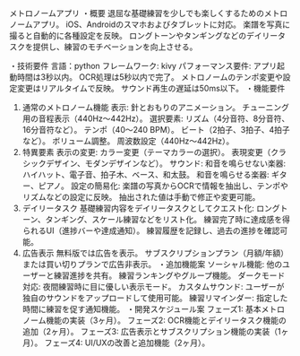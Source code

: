 メトロノームアプリ
・概要
退屈な基礎練習を少しでも楽しくするためのメトロノームアプリ。
iOS、Androidのスマホおよびタブレットに対応。
楽譜を写真に撮ると自動的に各種設定を反映。
ロングトーンやタンギングなどのデイリータスクを提供し、練習のモチベーションを向上させる。

・技術要件
言語：python
フレームワーク: kivy
パフォーマンス要件:
アプリ起動時間は3秒以内。
OCR処理は5秒以内で完了。
メトロノームのテンポ変更や設定変更はリアルタイムで反映。
サウンド再生の遅延は50ms以下。
・機能要件
1. 通常のメトロノーム機能
表示:
針とおもりのアニメーション。
チューニング用の音程表示（440Hz～442Hz）。
選択要素:
リズム（4分音符、8分音符、16分音符など）。
テンポ（40～240 BPM）。
ビート（2拍子、3拍子、4拍子など）。
ボリューム調整。
周波数設定（440Hz～442Hz）。
2. 特異要素
表示の変更:
カラー変更（テーマカラーの選択）。
表現変更（クラシックデザイン、モダンデザインなど）。
サウンド:
和音を鳴らせない楽器: ハイハット、電子音、拍子木、ベース、和太鼓。
和音を鳴らせる楽器: ギター、ピアノ。
設定の簡易化:
楽譜の写真からOCRで情報を抽出し、テンポやリズムなどの設定に反映。
抽出された値は手動で修正や変更可能。
3. デイリータスク
基礎練習内容をデイリータスクとしてクエスト化:
ロングトーン、タンギング、スケール練習などをリスト化。
練習完了時に達成感を得られるUI（進捗バーや達成通知）。
練習履歴を記録し、過去の進捗を確認可能。
4. 広告表示
無料版では広告を表示。
サブスクリプションプラン（月額/年額）または買い切りプランで広告非表示。
・追加機能案
ソーシャル機能:
他のユーザーと練習進捗を共有。
練習ランキングやグループ機能。
ダークモード対応:
夜間練習時に目に優しい表示モード。
カスタムサウンド:
ユーザーが独自のサウンドをアップロードして使用可能。
練習リマインダー:
指定した時間に練習を促す通知機能。
・開発スケジュール案
フェーズ1: 基本メトロノーム機能の実装（3ヶ月）。
フェーズ2: OCR機能とデイリータスク機能の追加（2ヶ月）。
フェーズ3: 広告表示とサブスクリプション機能の実装（1ヶ月）。
フェーズ4: UI/UXの改善と追加機能（2ヶ月）。
